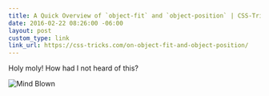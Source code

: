 ```yaml
---
title: A Quick Overview of `object-fit` and `object-position` | CSS-Tricks
date: 2016-02-22 08:26:00 -06:00
layout: post
custom_type: link
link_url: https://css-tricks.com/on-object-fit-and-object-position/
---
```


Holy moly! How had I not heard of this?

![Mind Blown](http://i.giphy.com/l0NwHXQy3kUSfFF60.gif)
